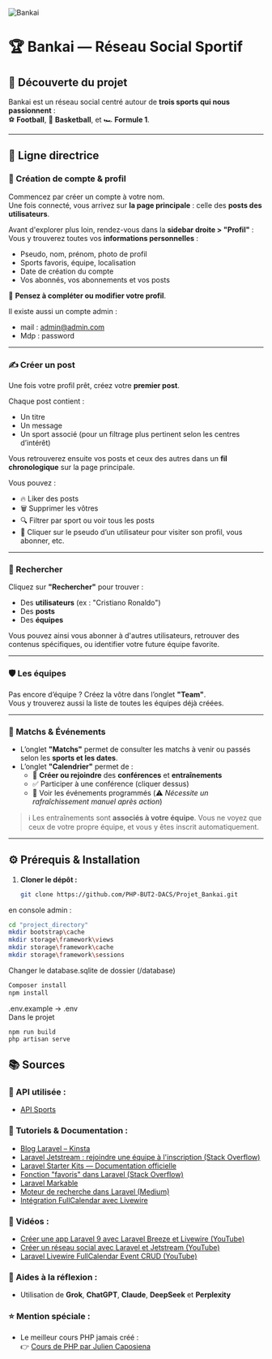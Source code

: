 ![Bankai](https://www.icegif.com/wp-content/uploads/2023/03/icegif-988.gif)

# 🏆 Bankai — Réseau Social Sportif

## 🎯 Découverte du projet

Bankai est un réseau social centré autour de **trois sports qui nous passionnent** :  
⚽ **Football**, 🏀 **Basketball**, et 🏎️ **Formule 1**.

---

## 🧭 Ligne directrice

### 👤 Création de compte & profil  
Commencez par créer un compte à votre nom.  
Une fois connecté, vous arrivez sur **la page principale** : celle des **posts des utilisateurs**.

Avant d'explorer plus loin, rendez-vous dans la **sidebar droite > "Profil"** :  
Vous y trouverez toutes vos **informations personnelles** :
- Pseudo, nom, prénom, photo de profil
- Sports favoris, équipe, localisation
- Date de création du compte
- Vos abonnés, vos abonnements et vos posts

🔧 **Pensez à compléter ou modifier votre profil**.

Il existe aussi un compte admin : 
- mail : admin@admin.com
- Mdp : password

---

### ✍️ Créer un post

Une fois votre profil prêt, créez votre **premier post**.

Chaque post contient :
- Un titre
- Un message
- Un sport associé (pour un filtrage plus pertinent selon les centres d’intérêt)

Vous retrouverez ensuite vos posts et ceux des autres dans un **fil chronologique** sur la page principale.

Vous pouvez :
- 🔥 Liker des posts  
- 🗑️ Supprimer les vôtres  
- 🔍 Filtrer par sport ou voir tous les posts  
- 👤 Cliquer sur le pseudo d’un utilisateur pour visiter son profil, vous abonner, etc.

---

### 🔎 Rechercher

Cliquez sur **"Rechercher"** pour trouver :
- Des **utilisateurs** (ex : "Cristiano Ronaldo")
- Des **posts**
- Des **équipes**

Vous pouvez ainsi vous abonner à d'autres utilisateurs, retrouver des contenus spécifiques, ou identifier votre future équipe favorite.

---

### 🛡️ Les équipes

Pas encore d’équipe ? Créez la vôtre dans l’onglet **"Team"**.  
Vous y trouverez aussi la liste de toutes les équipes déjà créées.

---

### 📅 Matchs & Événements

- L’onglet **"Matchs"** permet de consulter les matchs à venir ou passés selon les **sports et les dates**.
- L’onglet **"Calendrier"** permet de :
  - 📌 **Créer ou rejoindre** des **conférences** et **entraînements**
  - ✅ Participer à une conférence (cliquer dessus)
  - 📅 Voir les événements programmés (⚠️ *Nécessite un rafraîchissement manuel après action*)

> ℹ️ Les entraînements sont **associés à votre équipe**. Vous ne voyez que ceux de votre propre équipe, et vous y êtes inscrit automatiquement.

---

## ⚙️ Prérequis & Installation

1. **Cloner le dépôt :**
   ```bash
   git clone https://github.com/PHP-BUT2-DACS/Projet_Bankai.git
   ``` 
  
en console admin :  
```bash
cd "project_directory"  
mkdir bootstrap\cache  
mkdir storage\framework\views  
mkdir storage\framework\cache  
mkdir storage\framework\sessions  
  ```
Changer le database.sqlite de dossier (/database)
  ```bash
Composer install  
npm install
```
.env.example -> .env  
Dans le projet
```bash:  
npm run build  
php artisan serve  
```

## 📚 Sources

### 🔌 API utilisée :
- [API Sports](https://api-sports.io/)

### 📖 Tutoriels & Documentation :
- [Blog Laravel – Kinsta](https://kinsta.com/fr/blog/blog-laravel/)
- [Laravel Jetstream : rejoindre une équipe à l'inscription (Stack Overflow)](https://stackoverflow.com/questions/68557588/laravel-jetstream-how-to-join-a-default-team-at-registration)
- [Laravel Starter Kits — Documentation officielle](https://laravel.com/docs/10.x/starter-kits)
- [Fonction "favoris" dans Laravel (Stack Overflow)](https://stackoverflow.com/questions/67518401/favorite-functionality-for-my-laravel-application)
- [Laravel Markable](https://laravel-news.com/laravel-markable)
- [Moteur de recherche dans Laravel (Medium)](https://medium.com/@iqbal.ramadhani55/search-in-laravel-e0e20f329b01)
- [Intégration FullCalendar avec Livewire](https://laravel.sillo.org/posts/liveware-fullcalendar)

### 🎥 Vidéos :
- [Créer une app Laravel 9 avec Laravel Breeze et Livewire (YouTube)](https://www.youtube.com/watch?v=UbZ35yWnpgU)
- [Créer un réseau social avec Laravel et Jetstream (YouTube)](https://www.youtube.com/watch?v=UgIvT5L92Rg&t=30s)
- [Laravel Livewire FullCalendar Event CRUD (YouTube)](https://www.youtube.com/watch?v=ZNETtfaZbVQ)

### 🧠 Aides à la réflexion :
- Utilisation de **Grok**, **ChatGPT**, **Claude**, **DeepSeek** et **Perplexity**

### ⭐ Mention spéciale :
- Le meilleur cours PHP jamais créé :  
  👉 [Cours de PHP par Julien Caposiena](https://phd.julien-cpsn.com/courses/PHP/)
